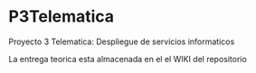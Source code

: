 # P3Telematica
Proyecto 3 Telematica: Despliegue de servicios informaticos 

La entrega teorica esta almacenada en el el WIKI del repositorio
